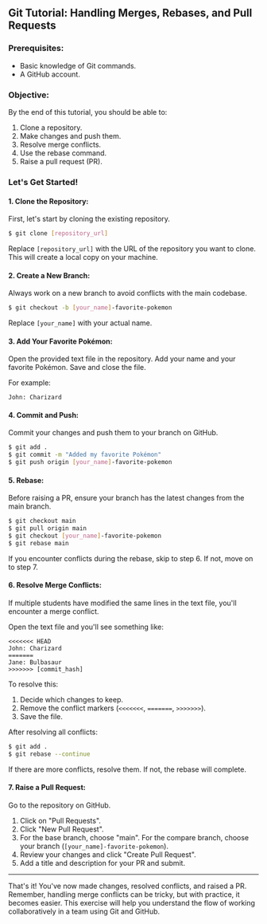 ## Git Tutorial: Handling Merges, Rebases, and Pull Requests

### Prerequisites:
- Basic knowledge of Git commands.
- A GitHub account.

### Objective:
By the end of this tutorial, you should be able to:
1. Clone a repository.
2. Make changes and push them.
3. Resolve merge conflicts.
4. Use the rebase command.
5. Raise a pull request (PR).

### Let's Get Started!

#### 1. Clone the Repository:

First, let's start by cloning the existing repository. 

```bash
$ git clone [repository_url] 
```

Replace `[repository_url]` with the URL of the repository you want to clone. This will create a local copy on your machine.

#### 2. Create a New Branch:

Always work on a new branch to avoid conflicts with the main codebase. 

```bash
$ git checkout -b [your_name]-favorite-pokemon
```

Replace `[your_name]` with your actual name.

#### 3. Add Your Favorite Pokémon:

Open the provided text file in the repository. Add your name and your favorite Pokémon. Save and close the file.

For example:
```
John: Charizard
```

#### 4. Commit and Push:

Commit your changes and push them to your branch on GitHub.

```bash
$ git add .
$ git commit -m "Added my favorite Pokémon"
$ git push origin [your_name]-favorite-pokemon
```

#### 5. Rebase:

Before raising a PR, ensure your branch has the latest changes from the main branch.

```bash
$ git checkout main
$ git pull origin main
$ git checkout [your_name]-favorite-pokemon
$ git rebase main
```

If you encounter conflicts during the rebase, skip to step 6. If not, move on to step 7.

#### 6. Resolve Merge Conflicts:

If multiple students have modified the same lines in the text file, you'll encounter a merge conflict.

Open the text file and you'll see something like:

```
<<<<<<< HEAD
John: Charizard
=======
Jane: Bulbasaur
>>>>>>> [commit_hash]
```

To resolve this:

1. Decide which changes to keep.
2. Remove the conflict markers (`<<<<<<<`, `=======`, `>>>>>>>`).
3. Save the file.

After resolving all conflicts:

```bash
$ git add .
$ git rebase --continue
```

If there are more conflicts, resolve them. If not, the rebase will complete.

#### 7. Raise a Pull Request:

Go to the repository on GitHub.

1. Click on "Pull Requests".
2. Click "New Pull Request".
3. For the base branch, choose "main". For the compare branch, choose your branch (`[your_name]-favorite-pokemon`).
4. Review your changes and click "Create Pull Request".
5. Add a title and description for your PR and submit.

---

That's it! You've now made changes, resolved conflicts, and raised a PR. Remember, handling merge conflicts can be tricky, but with practice, it becomes easier. This exercise will help you understand the flow of working collaboratively in a team using Git and GitHub.
